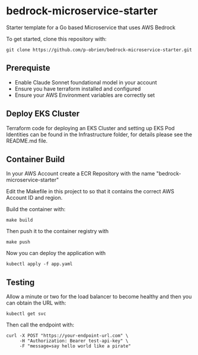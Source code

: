 # bedrock-microservice-starter
Starter template for a Go based Microservice that uses AWS Bedrock 

To get started, clone this repository with:
```
git clone https://github.com/p-obrien/bedrock-microservice-starter.git
```

## Prerequiste
- Enable Claude Sonnet foundational model in your account
- Ensure you have terraform installed and configured
- Ensure your AWS Environment variables are correctly set

## Deploy EKS Cluster
Terraform code for deploying an EKS Cluster and setting up EKS Pod Identities can be found in the Infrastructure folder, for details please see the README.md file.

## Container Build

In your AWS Account create a ECR Repository with the name "bedrock-microservice-starter"

Edit the Makefile in this project to so that it contains the correct AWS Account ID and region.

Build the container with:
```
make build
```
Then push it to the container registry with
```
make push
```
Now you can deploy the application with
```
kubectl apply -f app.yaml
```

## Testing
Allow a minute or two for the load balancer to become healthy and then you can obtain the URL with:
```
kubectl get svc
```

Then call the endpoint with:
```
curl -X POST "https://your-endpoint-url.com" \
     -H "Authorization: Bearer test-api-key" \
     -F "message=say hello world like a pirate"
```

